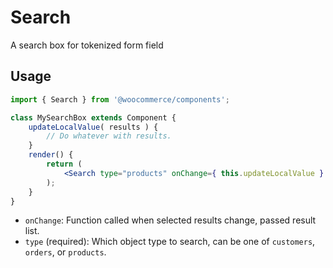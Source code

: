 Search
======

A search box for tokenized form field

## Usage

```jsx
import { Search } from '@woocommerce/components';

class MySearchBox extends Component {
	updateLocalValue( results ) {
		// Do whatever with results.
	}
	render() {
		return (
			<Search type="products" onChange={ this.updateLocalValue } />
		);
	}
}
```

- `onChange`: Function called when selected results change, passed result list.
- `type` (required): Which object type to search, can be one of `customers`, `orders`, or `products`.
